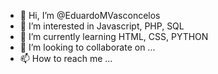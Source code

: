 - 👋 Hi, I’m @EduardoMVasconcelos
- 👀 I’m interested in Javascript, PHP, SQL
- 🌱 I’m currently learning HTML, CSS, PYTHON
- 💞️ I’m looking to collaborate on ...
- 📫 How to reach me ...

<!---
EduardoMVasconcelos/EduardoMVasconcelos is a ✨ special ✨ repository because its `README.md` (this file) appears on your GitHub profile.
You can click the Preview link to take a look at your changes.
--->
